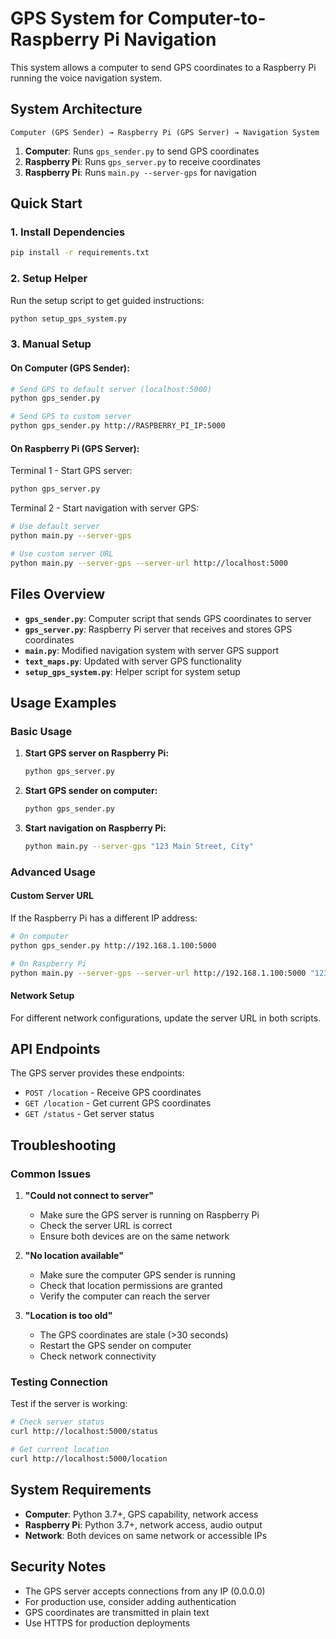 # GPS System for Computer-to-Raspberry Pi Navigation

This system allows a computer to send GPS coordinates to a Raspberry Pi running the voice navigation system.

## System Architecture

```
Computer (GPS Sender) → Raspberry Pi (GPS Server) → Navigation System
```

1. **Computer**: Runs `gps_sender.py` to send GPS coordinates
2. **Raspberry Pi**: Runs `gps_server.py` to receive coordinates
3. **Raspberry Pi**: Runs `main.py --server-gps` for navigation

## Quick Start

### 1. Install Dependencies

```bash
pip install -r requirements.txt
```

### 2. Setup Helper

Run the setup script to get guided instructions:

```bash
python setup_gps_system.py
```

### 3. Manual Setup

#### On Computer (GPS Sender):

```bash
# Send GPS to default server (localhost:5000)
python gps_sender.py

# Send GPS to custom server
python gps_sender.py http://RASPBERRY_PI_IP:5000
```

#### On Raspberry Pi (GPS Server):

Terminal 1 - Start GPS server:
```bash
python gps_server.py
```

Terminal 2 - Start navigation with server GPS:
```bash
# Use default server
python main.py --server-gps

# Use custom server URL
python main.py --server-gps --server-url http://localhost:5000
```

## Files Overview

- **`gps_sender.py`**: Computer script that sends GPS coordinates to server
- **`gps_server.py`**: Raspberry Pi server that receives and stores GPS coordinates
- **`main.py`**: Modified navigation system with server GPS support
- **`text_maps.py`**: Updated with server GPS functionality
- **`setup_gps_system.py`**: Helper script for system setup

## Usage Examples

### Basic Usage

1. **Start GPS server on Raspberry Pi:**
   ```bash
   python gps_server.py
   ```

2. **Start GPS sender on computer:**
   ```bash
   python gps_sender.py
   ```

3. **Start navigation on Raspberry Pi:**
   ```bash
   python main.py --server-gps "123 Main Street, City"
   ```

### Advanced Usage

#### Custom Server URL
If the Raspberry Pi has a different IP address:

```bash
# On computer
python gps_sender.py http://192.168.1.100:5000

# On Raspberry Pi
python main.py --server-gps --server-url http://192.168.1.100:5000 "123 Main Street"
```

#### Network Setup
For different network configurations, update the server URL in both scripts.

## API Endpoints

The GPS server provides these endpoints:

- `POST /location` - Receive GPS coordinates
- `GET /location` - Get current GPS coordinates  
- `GET /status` - Get server status

## Troubleshooting

### Common Issues

1. **"Could not connect to server"**
   - Make sure the GPS server is running on Raspberry Pi
   - Check the server URL is correct
   - Ensure both devices are on the same network

2. **"No location available"**
   - Make sure the computer GPS sender is running
   - Check that location permissions are granted
   - Verify the computer can reach the server

3. **"Location is too old"**
   - The GPS coordinates are stale (>30 seconds)
   - Restart the GPS sender on computer
   - Check network connectivity

### Testing Connection

Test if the server is working:

```bash
# Check server status
curl http://localhost:5000/status

# Get current location
curl http://localhost:5000/location
```

## System Requirements

- **Computer**: Python 3.7+, GPS capability, network access
- **Raspberry Pi**: Python 3.7+, network access, audio output
- **Network**: Both devices on same network or accessible IPs

## Security Notes

- The GPS server accepts connections from any IP (0.0.0.0)
- For production use, consider adding authentication
- GPS coordinates are transmitted in plain text
- Use HTTPS for production deployments
